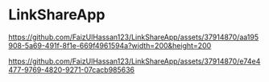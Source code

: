 # LinkShareApp



https://github.com/FaizUlHassan123/LinkShareApp/assets/37914870/aa195908-5a69-491f-8f1e-669f4961594a?width=200&height=200



https://github.com/FaizUlHassan123/LinkShareApp/assets/37914870/e74e4477-9769-4820-9271-07cacb985636

